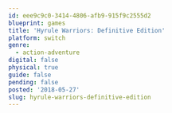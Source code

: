```yaml
---
id: eee9c9c0-3414-4806-afb9-915f9c2555d2
blueprint: games
title: 'Hyrule Warriors: Definitive Edition'
platform: switch
genre:
  - action-adventure
digital: false
physical: true
guide: false
pending: false
posted: '2018-05-27'
slug: hyrule-warriors-definitive-edition
---
```


